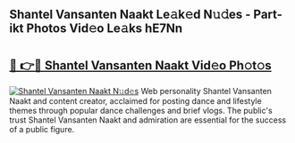## Shantel Vansanten Naakt Le𝚊k𝚎d N𝚞𝚍es - Part-ikt Photos Vid𝚎o Le𝚊ks hE7Nn

# <h2><a href="http://fb6hrb.evod.top/?m=Shantel+Vansanten+Naakt">🔗 👉🔴 Shantel Vansanten Naakt Vid𝚎o Ph𝚘t𝚘s</a></h2>

[![Shantel Vansanten Naakt N𝚞d𝚎s](https://i.imgur.com/8V9OHl7.gif)](http://fb6hrb.evod.top/?m=Shantel+Vansanten+Naakt)
Web personality Shantel Vansanten Naakt and content creator, acclaimed for posting dance and lifestyle themes through popular dance challenges and brief vlogs. The public's trust Shantel Vansanten Naakt and admiration are essential for the success of a public figure. 
